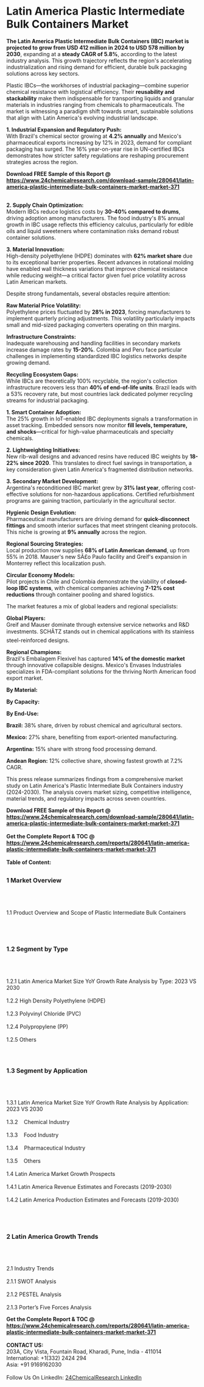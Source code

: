 <h1>Latin America Plastic Intermediate Bulk Containers Market</h1><p><strong>The Latin America Plastic Intermediate Bulk Containers (IBC) market is projected to grow from USD 412 million in 2024 to USD 578 million by 2030</strong>, expanding at a <strong>steady CAGR of 5.8%</strong>, according to the latest industry analysis. This growth trajectory reflects the region's accelerating industrialization and rising demand for efficient, durable bulk packaging solutions across key sectors.</p><p>Plastic IBCs—the workhorses of industrial packaging—combine superior chemical resistance with logistical efficiency. Their <strong>reusability and stackability</strong> make them indispensable for transporting liquids and granular materials in industries ranging from chemicals to pharmaceuticals. The market is witnessing a paradigm shift towards smart, sustainable solutions that align with Latin America's evolving industrial landscape.</p><p><strong>1. Industrial Expansion and Regulatory Push:</strong><br>
With Brazil's chemical sector growing at <strong>4.2% annually</strong> and Mexico's pharmaceutical exports increasing by 12% in 2023, demand for compliant packaging has surged. The 16% year-on-year rise in UN-certified IBCs demonstrates how stricter safety regulations are reshaping procurement strategies across the region.</p><div><b>Download FREE Sample of this Report @ 
            <a href="https://www.24chemicalresearch.com/download-sample/280641/latin-america-plastic-intermediate-bulk-containers-market-market-371">
            https://www.24chemicalresearch.com/download-sample/280641/latin-america-plastic-intermediate-bulk-containers-market-market-371</a></b></div><br><p><strong>2. Supply Chain Optimization:</strong><br>
Modern IBCs reduce logistics costs by <strong>30-40% compared to drums</strong>, driving adoption among manufacturers. The food industry's 8% annual growth in IBC usage reflects this efficiency calculus, particularly for edible oils and liquid sweeteners where contamination risks demand robust container solutions.</p><p><strong>3. Material Innovation:</strong><br>
High-density polyethylene (HDPE) dominates with <strong>62% market share</strong> due to its exceptional barrier properties. Recent advances in rotational molding have enabled wall thickness variations that improve chemical resistance while reducing weight—a critical factor given fuel price volatility across Latin American markets.</p><p>Despite strong fundamentals, several obstacles require attention:</p><p><strong>Raw Material Price Volatility:</strong><br>
	Polyethylene prices fluctuated by <strong>28% in 2023</strong>, forcing manufacturers to implement quarterly pricing adjustments. This volatility particularly impacts small and mid-sized packaging converters operating on thin margins.</p><p><strong>Infrastructure Constraints:</strong><br>
	Inadequate warehousing and handling facilities in secondary markets increase damage rates by <strong>15-20%</strong>. Colombia and Peru face particular challenges in implementing standardized IBC logistics networks despite growing demand.</p><p><strong>Recycling Ecosystem Gaps:</strong><br>
	While IBCs are theoretically 100% recyclable, the region's collection infrastructure recovers less than <strong>40% of end-of-life units</strong>. Brazil leads with a 53% recovery rate, but most countries lack dedicated polymer recycling streams for industrial packaging.</p><p><strong>1. Smart Container Adoption:</strong><br>
The 25% growth in IoT-enabled IBC deployments signals a transformation in asset tracking. Embedded sensors now monitor <strong>fill levels, temperature, and shocks</strong>—critical for high-value pharmaceuticals and specialty chemicals.</p><p><strong>2. Lightweighting Initiatives:</strong><br>
New rib-wall designs and advanced resins have reduced IBC weights by <strong>18-22% since 2020</strong>. This translates to direct fuel savings in transportation, a key consideration given Latin America's fragmented distribution networks.</p><p><strong>3. Secondary Market Development:</strong><br>
Argentina's reconditioned IBC market grew by <strong>31% last year</strong>, offering cost-effective solutions for non-hazardous applications. Certified refurbishment programs are gaining traction, particularly in the agricultural sector.</p><p><strong>Hygienic Design Evolution:</strong><br>
	Pharmaceutical manufacturers are driving demand for <strong>quick-disconnect fittings</strong> and smooth interior surfaces that meet stringent cleaning protocols. This niche is growing at <strong>9% annually</strong> across the region.</p><p><strong>Regional Sourcing Strategies:</strong><br>
	Local production now supplies <strong>68% of Latin American demand</strong>, up from 55% in 2018. Mauser's new SÃ£o Paulo facility and Greif's expansion in Monterrey reflect this localization push.</p><p><strong>Circular Economy Models:</strong><br>
	Pilot projects in Chile and Colombia demonstrate the viability of <strong>closed-loop IBC systems</strong>, with chemical companies achieving <strong>7-12% cost reductions</strong> through container pooling and shared logistics.</p><p>The market features a mix of global leaders and regional specialists:</p><p><strong>Global Players:</strong><br>
Greif and Mauser dominate through extensive service networks and R&amp;D investments. SCHÃTZ stands out in chemical applications with its stainless steel-reinforced designs.</p><p><strong>Regional Champions:</strong><br>
Brazil's Embalagem Flexivel has captured <strong>14% of the domestic market</strong> through innovative collapsible designs. Mexico's Envases Industriales specializes in FDA-compliant solutions for the thriving North American food export market.</p><p><strong>By Material:</strong></p><p><strong>By Capacity:</strong></p><p><strong>By End-Use:</strong></p><p><strong>Brazil:</strong> 38% share, driven by robust chemical and agricultural sectors.</p><p><strong>Mexico:</strong> 27% share, benefiting from export-oriented manufacturing.</p><p><strong>Argentina:</strong> 15% share with strong food processing demand.</p><p><strong>Andean Region:</strong> 12% collective share, showing fastest growth at 7.2% CAGR.</p><p>This press release summarizes findings from a comprehensive market study on Latin America's Plastic Intermediate Bulk Containers industry (2024-2030). The analysis covers market sizing, competitive intelligence, material trends, and regulatory impacts across seven countries.</p><div><b>Download FREE Sample of this Report @ 
            <a href="https://www.24chemicalresearch.com/download-sample/280641/latin-america-plastic-intermediate-bulk-containers-market-market-371">
            https://www.24chemicalresearch.com/download-sample/280641/latin-america-plastic-intermediate-bulk-containers-market-market-371</a></b></div><br><div><b>Get the Complete Report & TOC @ 
            <a href="https://www.24chemicalresearch.com/reports/280641/latin-america-plastic-intermediate-bulk-containers-market-market-371">
            https://www.24chemicalresearch.com/reports/280641/latin-america-plastic-intermediate-bulk-containers-market-market-371</a></b></div><br>
            <b>Table of Content:</b><p><h2><span style="font-size:16px"><strong>1 Market Overview&nbsp;&nbsp; &nbsp;</strong></span></h2><br />
<br />
<p>1.1 Product Overview and Scope of Plastic Intermediate Bulk Containers&nbsp;</p><br />
<br />
<h2><strong><span style="font-size:16px">1.2 Segment by Type&nbsp;&nbsp; &nbsp;</span></strong></h2><br />
<br />
<p>1.2.1 Latin America Market Size YoY Growth Rate Analysis by Type: 2023 VS 2030&nbsp;&nbsp; &nbsp;<br /><br />
1.2.2 High Density Polyethylene (HDPE)&nbsp;&nbsp; &nbsp;<br /><br />
1.2.3 Polyvinyl Chloride (PVC)<br /><br />
1.2.4 Polypropylene (PP)<br /><br />
1.2.5 Others<br /><br />
<br />
<h2><span style="font-size:16px"><strong>1.3 Segment by Application&nbsp;&nbsp;</strong></span></h2><br />
<br />
<p>1.3.1 Latin America Market Size YoY Growth Rate Analysis by Application: 2023 VS 2030&nbsp;&nbsp; &nbsp;<br /><br />
1.3.2&nbsp;&nbsp; &nbsp;Chemical Industry<br /><br />
1.3.3&nbsp;&nbsp; &nbsp;Food Industry<br /><br />
1.3.4&nbsp;&nbsp; &nbsp;Pharmaceutical Industry<br /><br />
1.3.5&nbsp;&nbsp; &nbsp;Others<br /><br />
1.4 Latin America Market Growth Prospects&nbsp;&nbsp; &nbsp;<br /><br />
1.4.1 Latin America Revenue Estimates and Forecasts (2019-2030)&nbsp;&nbsp; &nbsp;<br /><br />
1.4.2 Latin America Production Estimates and Forecasts (2019-2030)&nbsp;&nbsp;</p><br />
<br />
<h2><span style="font-size:16px"><strong>2 Latin America Growth Trends&nbsp;&nbsp; &nbsp;</strong></span></h2><br />
<br />
<p>2.1 Industry Trends&nbsp;&nbsp; &nbsp;<br /><br />
2.1.1 SWOT Analysis&nbsp;&nbsp; &nbsp;<br /><br />
2.1.2 PESTEL Analysis&nbsp;&nbsp; &nbsp;<br /><br />
2.1.3 Porter&rsquo;s Five Forces Analysis&nbsp;&nbsp; &nbsp;<br</p><div><b>Get the Complete Report & TOC @ 
            <a href="https://www.24chemicalresearch.com/reports/280641/latin-america-plastic-intermediate-bulk-containers-market-market-371">
            https://www.24chemicalresearch.com/reports/280641/latin-america-plastic-intermediate-bulk-containers-market-market-371</a></b></div><br><b>CONTACT US:</b><br>
            203A, City Vista, Fountain Road, Kharadi, Pune, India - 411014<br>
            International: +1(332) 2424 294<br>
            Asia: +91 9169162030 <br><br>
            Follow Us On LinkedIn: <a href="https://www.linkedin.com/company/24chemicalresearch/">24ChemicalResearch LinkedIn</a>